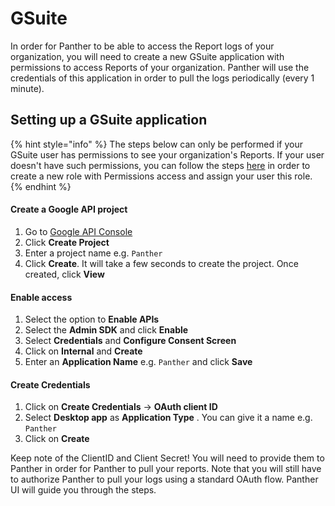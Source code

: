 # GSuite

In order for Panther to be able to access the Report logs of your organization, you will need to create a new GSuite application with permissions to access Reports of your organization. 
Panther will use the credentials of this application in order to pull the logs periodically (every 1 minute).

## Setting up a GSuite application
{% hint style="info" %}
The steps below can only be performed if your GSuite user has permissions to see your organization's Reports. If your user doesn't have such permissions, 
you can follow the steps [here](https://support.google.com/a/answer/2406043) in order to create a new role with Permissions access and assign your user this role. 
{% endhint %}


#### Create a Google API project
1. Go to [Google API Console](https://console.developers.google.com/project)
1. Click **Create Project**
1. Enter a project name e.g. `Panther`
1. Click **Create**. It will take a few seconds to create the project. Once created, click **View**

#### Enable access
1. Select the option to **Enable APIs**
1. Select the **Admin SDK** and click **Enable**
1. Select **Credentials** and **Configure Consent Screen**
1. Click on **Internal** and **Create**
1. Enter an **Application Name** e.g. `Panther` and click **Save**

#### Create Credentials
1. Click on **Create Credentials** -> **OAuth client ID**
1. Select **Desktop app** as **Application Type** . You can give it a name e.g. `Panther`
1. Click on **Create**

Keep note of the ClientID and Client Secret! You will need to provide them to Panther in order for Panther to pull your reports.
Note that you will still have to authorize Panther to pull your logs using a standard OAuth flow. Panther UI will guide you through the steps.  



 
 
